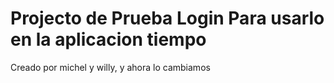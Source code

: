 # Projecto de Prueba Login Para usarlo en la aplicacion tiempo

Creado por michel y willy, y ahora lo cambiamos
